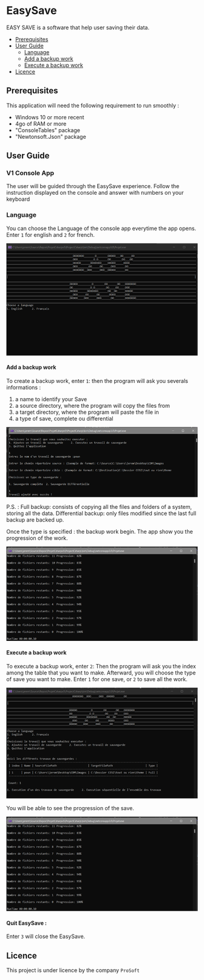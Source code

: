 # EasySave

EASY SAVE is a software that help user saving their data.

- <a href="#prerequisites">Prerequisites</a> 
- <a href="#user-guide">User Guide</a>
  - <a href="#language">Language</a>
  - <a href="#add-a-backup-work">Add a backup work</a>
  - <a href="#execute-a-backup-work">Execute a backup work</a>
- <a href="#licence">Licence</a> 



 
## Prerequisites

This application will need the following requirement to run smoothly :
 - Windows 10 or more recent
 - 4go of RAM or more
 - "ConsoleTables" package 
 - "Newtonsoft.Json" package 


## User Guide

### V1  Console App

The user will be guided through the EasySave experience. Follow the instruction displayed on the console and answer with numbers on your keyboard

### Language

You can choose the Language of the console app everytime the app opens. Enter ``1`` for english and ``2`` for french.

![language](https://github.com/Zoradik/ProjetCsharp/blob/develop/ProjectCsharp/Images/language.png)

#### Add a backup work

To create a backup work, enter ``1``:
then the program will ask you severals informations :
  1. a name to identify your Save
  2. a source directory, where the program will copy the files from
  3. a target directory, where the program will paste the file in
  4. a type of save, complete ou differential

![add](https://github.com/Zoradik/ProjetCsharp/blob/develop/ProjectCsharp/Images/add.png)

P.S. : 
Full backup: consists of copying all the files and folders of a system, storing all the data.
Differential backup: only files modified since the last full backup are backed up.

Once the type is specified : the backup work begin. The app show you the progression of the work.

![progess](https://github.com/Zoradik/ProjetCsharp/blob/develop/ProjectCsharp/Images/progress.png)

#### Execute a backup work

To execute a backup work, enter ``2``:
Then the program will ask you the index among the table that you want to make.
Afterward, you will choose the type of save you want to make. Enter ``1`` for one save, or ``2`` to save all the work.

![execute](https://github.com/Zoradik/ProjetCsharp/blob/develop/ProjectCsharp/Images/execute.png)

You will be able to see the progression of the save. 

![progess](https://github.com/Zoradik/ProjetCsharp/blob/develop/ProjectCsharp/Images/progress.png)


#### Quit EasySave :

Enter ``3`` will close the EasySave.

## Licence

This project is under licence by the company ``ProSoft``

